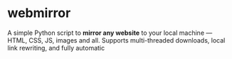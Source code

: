 # webmirror
A simple Python script to **mirror any website** to your local machine — HTML, CSS, JS, images and all.   Supports multi-threaded downloads, local link rewriting, and fully automatic 
